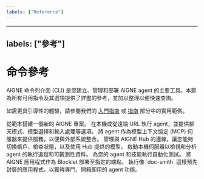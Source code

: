 ```yaml
---
labels: ["Reference"]
---
```


---
labels: ["參考"]
---

# 命令參考

AIGNE 命令列介面 (CLI) 是您建立、管理和部署 AIGNE agent 的主要工具。本節為所有可用指令及其選項提供了詳盡的參考，並加以整理以便快速查詢。

如需更具引導性的體驗，請參閱我們的 [入門指南](./getting-started.md) 或 [指南](./guides.md) 部分中的實用範例。

<x-cards data-columns="2">
  <x-card data-title="aigne create" data-icon="lucide:folder-plus" data-href="/command-reference/create">
    從範本搭建一個新的 AIGNE 專案。
  </x-card>
  <x-card data-title="aigne run" data-icon="lucide:play-circle" data-href="/command-reference/run">
    在本機或從遠端 URL 執行 agent，並提供聊天模式、模型選擇和輸入處理等選項。
  </x-card>
  <x-card data-title="aigne serve-mcp" data-icon="lucide:server" data-href="/command-reference/serve-mcp">
    將 agent 作為模型上下文協定 (MCP) 伺服器來提供服務，以便與外部系統整合。
  </x-card>
  <x-card data-title="aigne hub" data-icon="lucide:cloud" data-href="/command-reference/hub">
    管理與 AIGNE Hub 的連線，讓您能夠切換帳戶、檢查狀態，以及使用 Hub 提供的模型。
  </x-card>
  <x-card data-title="aigne observe" data-icon="lucide:eye" data-href="/command-reference/observe">
    啟動本機伺服器以檢視和分析 agent 的執行追蹤和可觀測性資料。
  </x-card>
  <x-card data-title="aigne test" data-icon="lucide:beaker" data-href="/command-reference/test">
    為您的 agent 和技能執行自動化測試。
  </x-card>
  <x-card data-title="aigne deploy" data-icon="lucide:rocket" data-href="/command-reference/deploy">
    將 AIGNE 應用程式作為 Blocklet 部署至指定的端點。
  </x-card>
  <x-card data-title="內建應用程式" data-icon="lucide:box" data-href="/command-reference/built-in-apps">
    執行像 `doc-smith` 這樣預先封裝的應用程式，以獲得專門、開箱即用的 agent 功能。
  </x-card>
</x-cards>